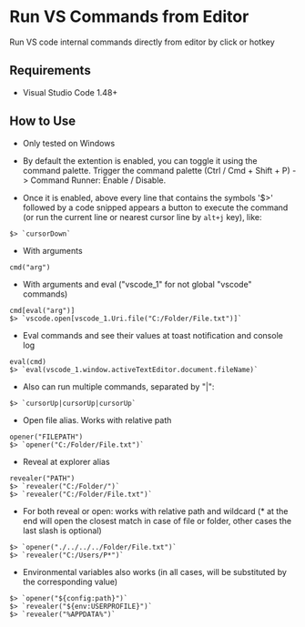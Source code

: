 # Run VS Commands from Editor

Run VS code internal commands directly from editor by click or hotkey

## Requirements

- Visual Studio Code 1.48+

## How to Use

- Only tested on Windows

- By default the extention is enabled, you can toggle it using the command palette. Trigger the command palette (Ctrl / Cmd + Shift + P) -> Command Runner: Enable / Disable.

- Once it is enabled, above every line that contains the symbols '$>' followed by a code snipped appears a button to execute the command (or run the current line or nearest cursor line by `alt+j` key), like:
```
$> `cursorDown`
```

- With arguments
```
cmd("arg")
```

- With arguments and eval ("vscode_1" for not global "vscode" commands)
```
cmd[eval("arg")]
$> `vscode.open[vscode_1.Uri.file("C:/Folder/File.txt")]`
```

- Eval commands and see their values at toast notification and console log
```
eval(cmd)
$> `eval(vscode_1.window.activeTextEditor.document.fileName)`
```

- Also can run multiple commands, separated by "|":
```
$> `cursorUp|cursorUp|cursorUp`
```

- Open file alias. Works with relative path
```
opener("FILEPATH")
$> `opener("C:/Folder/File.txt")`
```

- Reveal at explorer alias
```
revealer("PATH")
$> `revealer("C:/Folder/")`
$> `revealer("C:/Folder/File.txt")`
```

- For both reveal or open: works with relative path and wildcard (* at the end will open the closest match in case of file or folder, other cases the last slash is optional)
```
$> `opener("./../../../Folder/File.txt")`
$> `revealer("C:/Users/P*")`
```

- Environmental variables also works (in all cases, will be substituted by the corresponding value)
```
$> `opener("${config:path}")`
$> `revealer("${env:USERPROFILE}")`
$> `revealer("%APPDATA%")`
```

<!-- ⠐TODO⠂
* Add file line anchor (# or :)
* Test eval log for improve
* Wsl/unix fix
* mult %USERPROFILE% problem?
-->
